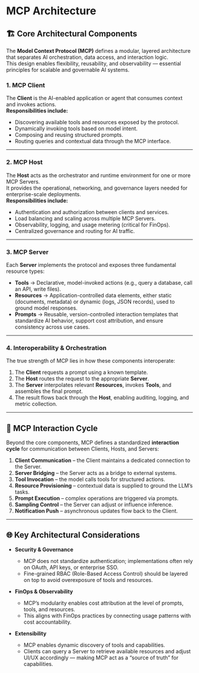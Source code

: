 # MCP Architecture

## 🏗️ Core Architectural Components  

The **Model Context Protocol (MCP)** defines a modular, layered architecture that separates AI orchestration, data access, and interaction logic.  
This design enables flexibility, reusability, and observability — essential principles for scalable and governable AI systems.  

### 1. MCP Client  
The **Client** is the AI-enabled application or agent that consumes context and invokes actions.  
**Responsibilities include:**  
- Discovering available tools and resources exposed by the protocol.  
- Dynamically invoking tools based on model intent.  
- Composing and reusing structured prompts.  
- Routing queries and contextual data through the MCP interface.  

---

### 2. MCP Host  
The **Host** acts as the orchestrator and runtime environment for one or more MCP Servers.  
It provides the operational, networking, and governance layers needed for enterprise-scale deployments.  
**Responsibilities include:**  
- Authentication and authorization between clients and services.  
- Load balancing and scaling across multiple MCP Servers.  
- Observability, logging, and usage metering (critical for FinOps).  
- Centralized governance and routing for AI traffic.  

---

### 3. MCP Server  
Each **Server** implements the protocol and exposes three fundamental resource types:  

- **Tools** → Declarative, model-invoked actions (e.g., query a database, call an API, write files).  
- **Resources** → Application-controlled data elements, either static (documents, metadata) or dynamic (logs, JSON records), used to ground model responses.  
- **Prompts** → Reusable, version-controlled interaction templates that standardize AI behavior, support cost attribution, and ensure consistency across use cases.  

---

### 4. Interoperability & Orchestration  
The true strength of MCP lies in how these components interoperate:  
1. The **Client** requests a prompt using a known template.  
2. The **Host** routes the request to the appropriate **Server**.  
3. The **Server** interpolates relevant **Resources**, invokes **Tools**, and assembles the final prompt.  
4. The result flows back through the **Host**, enabling auditing, logging, and metric collection.  

---

## 🔄 MCP Interaction Cycle  

Beyond the core components, MCP defines a standardized **interaction cycle** for communication between Clients, Hosts, and Servers:  

1. **Client Communication** – the Client maintains a dedicated connection to the Server.  
2. **Server Bridging** – the Server acts as a bridge to external systems.  
3. **Tool Invocation** – the model calls tools for structured actions.  
4. **Resource Provisioning** – contextual data is supplied to ground the LLM’s tasks.  
5. **Prompt Execution** – complex operations are triggered via prompts.  
6. **Sampling Control** – the Server can adjust or influence inference.  
7. **Notification Push** – asynchronous updates flow back to the Client.  

---

## 🌐 Key Architectural Considerations  

- **Security & Governance**  
  - MCP does not standardize authentication; implementations often rely on OAuth, API keys, or enterprise SSO.  
  - Fine-grained RBAC (Role-Based Access Control) should be layered on top to avoid overexposure of tools and resources.  

- **FinOps & Observability**  
  - MCP’s modularity enables cost attribution at the level of prompts, tools, and resources.  
  - This aligns with FinOps practices by connecting usage patterns with cost accountability.  

- **Extensibility**  
  - MCP enables dynamic discovery of tools and capabilities.  
  - Clients can query a Server to retrieve available resources and adjust UI/UX accordingly — making MCP act as a “source of truth” for capabilities.  
